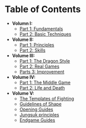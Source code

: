 # Table of Contents

* **Volumn I:**
  * [Part 1: Fundamentals](ltpg-vol1/part-1-fundamentals/)
  * [Part 2: Basic Techniques](ltpg-vol1/ltpg-vol2/)
* **Volume II:**
  * [Part 1: Principles](ltpg-vol2/part-1-principles/)
  * [Part 2: Skills](ltpg-vol2/part-2-skills/)
* **Volume III:**
  * [Part 1: The Dragon Style](ltpg-vol3/part-1-the-dragon-style/)
  * [Part 2: Real Games](ltpg-vol3/part-2-real-games/)
  * [Parts 3: Improvement](ltpg-vol3/parts-3-improment.md)
* **Volume IV:**
  * [Part 1: The Middle Game](ltpg-vol4/part-1-the-middle-game/)
  * [Part 2: Life and Death](ltpg-vol4/part-2-life-and-death/)
* **Volume V:**
  * [The Templates of Fighting](ltpg-vol5/1.-the-templates-of-fighting.md)
  * [Guidelines of Shape](ltpg-vol5/2.-guidelines-of-shape.md)
  * [Opening Guides](ltpg-vol5/3.-opening-guides.md)
  * [Jungsuk principles](ltpg-vol5/4.-jungsuk.md)
  * [Endgame Guides](ltpg-vol5/6.-endgame-guides.md)



